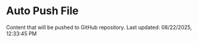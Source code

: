 # Auto Push File

Content that will be pushed to GitHub repository.
Last updated: 08/22/2025, 12:33:45 PM